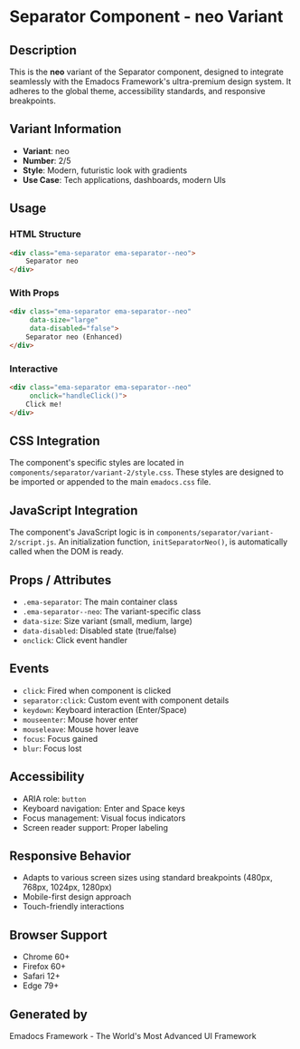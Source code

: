 # Separator Component - neo Variant

## Description
This is the **neo** variant of the Separator component, designed to integrate seamlessly with the Emadocs Framework's ultra-premium design system. It adheres to the global theme, accessibility standards, and responsive breakpoints.

## Variant Information
- **Variant**: neo
- **Number**: 2/5
- **Style**: Modern, futuristic look with gradients
- **Use Case**: Tech applications, dashboards, modern UIs

## Usage

### HTML Structure
```html
<div class="ema-separator ema-separator--neo">
    Separator neo
</div>
```

### With Props
```html
<div class="ema-separator ema-separator--neo" 
     data-size="large" 
     data-disabled="false">
    Separator neo (Enhanced)
</div>
```

### Interactive
```html
<div class="ema-separator ema-separator--neo" 
     onclick="handleClick()">
    Click me!
</div>
```

## CSS Integration
The component's specific styles are located in `components/separator/variant-2/style.css`. These styles are designed to be imported or appended to the main `emadocs.css` file.

## JavaScript Integration
The component's JavaScript logic is in `components/separator/variant-2/script.js`. An initialization function, `initSeparatorNeo()`, is automatically called when the DOM is ready.

## Props / Attributes
- `.ema-separator`: The main container class
- `.ema-separator--neo`: The variant-specific class
- `data-size`: Size variant (small, medium, large)
- `data-disabled`: Disabled state (true/false)
- `onclick`: Click event handler

## Events
- `click`: Fired when component is clicked
- `separator:click`: Custom event with component details
- `keydown`: Keyboard interaction (Enter/Space)
- `mouseenter`: Mouse hover enter
- `mouseleave`: Mouse hover leave
- `focus`: Focus gained
- `blur`: Focus lost

## Accessibility
- ARIA role: `button`
- Keyboard navigation: Enter and Space keys
- Focus management: Visual focus indicators
- Screen reader support: Proper labeling

## Responsive Behavior
- Adapts to various screen sizes using standard breakpoints (480px, 768px, 1024px, 1280px)
- Mobile-first design approach
- Touch-friendly interactions

## Browser Support
- Chrome 60+
- Firefox 60+
- Safari 12+
- Edge 79+

## Generated by
Emadocs Framework - The World's Most Advanced UI Framework
